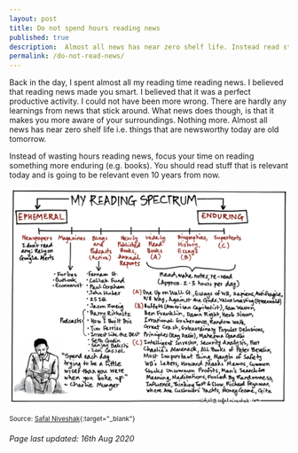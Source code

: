 ```yaml
---
layout: post
title: Do not spend hours reading news
published: true
description:  Almost all news has near zero shelf life. Instead read stuff that is more enduring.
permalink: /do-not-read-news/
---
```


Back in the day, I spent almost all my reading time reading news. I believed that reading news made you smart. I believed that it was a perfect productive activity. I could not have been more wrong. There are hardly any learnings from news that stick around. What news does though, is that it makes you more aware of your surroundings. Nothing more. Almost all news has near zero shelf life i.e. things that are newsworthy today are old tomorrow. 

Instead of wasting hours reading news, focus your time on reading something more enduring (e.g. books). You should read stuff that is relevant today and is going to be relevant even 10 years from now.

![What should you read?](/assets/img/what-should-you-read.jpg)

<sup>Source: [Safal Niveshak](https://www.safalniveshak.com/reading-learning-for-investors/){:target="_blank"}</sup>

*Page last updated: 16th Aug 2020* 